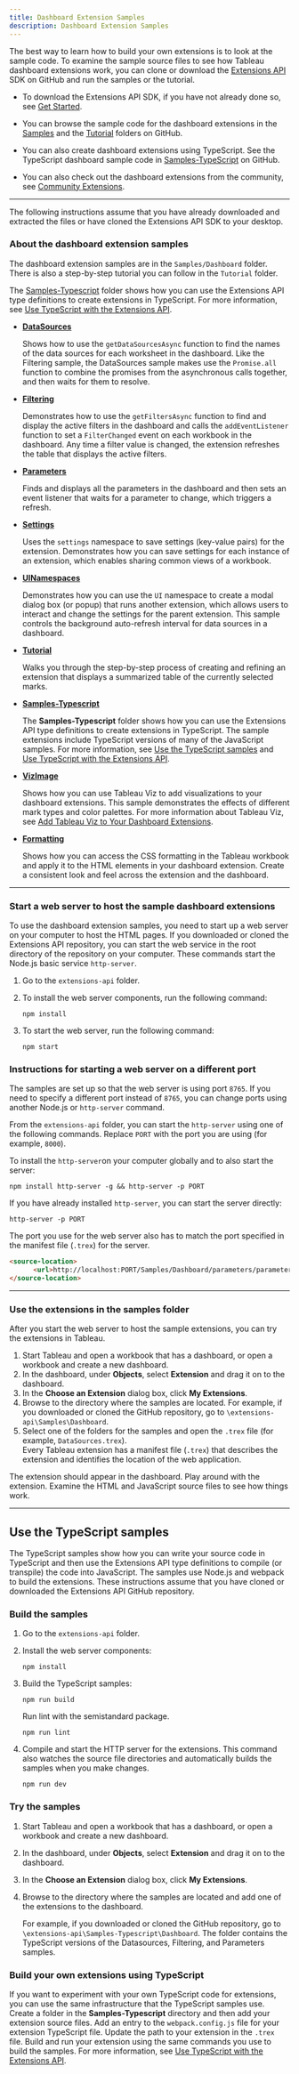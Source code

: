 ```yaml
---
title: Dashboard Extension Samples
description: Dashboard Extension Samples
---
```


The best way to learn how to build your own extensions is to look at the sample code. To examine the sample source files to see how Tableau dashboard extensions work, you can clone or download the [Extensions API](https://github.com/tableau/extensions-api) SDK on GitHub and run the samples or the tutorial.

- To download the Extensions API SDK, if you have not already done so, see [Get Started](./trex_getstarted).

- You can browse the sample code for the dashboard extensions in the [Samples](https://github.com/tableau/extensions-api/tree/master/Samples/Dashboard?=target="_blank") and the [Tutorial](https://github.com/tableau/extensions-api/tree/main/Tutorial/Dashboard?=target="_blank") folders on GitHub.

- You can also create dashboard extensions using TypeScript. See the TypeScript dashboard sample code in [Samples-TypeScript](https://github.com/tableau/extensions-api/tree/main/Samples-Typescript/Dashboard?=target="_blank") on GitHub.

- You can also check out the dashboard extensions from the community, see [Community Extensions](pathname:///community/).

---

The following instructions assume that you have already downloaded and extracted the files or have cloned the Extensions API SDK to your desktop.


### About the dashboard extension samples

The dashboard extension samples are in the `Samples/Dashboard` folder. There is also a step-by-step tutorial you can follow in the `Tutorial` folder.

The [Samples-Typescript](https://github.com/tableau/extensions-api/tree/main/Samples-Typescript/Dashboard) folder shows how you can use the Extensions API type definitions to create extensions in TypeScript. For more information, see [Use TypeScript with the Extensions API](../core/trex_typescript).




-   **[DataSources](https://github.com/tableau/extensions-api/tree/main/Samples/Dashboard/DataSources?=target="_blank")** 
     
    Shows how to use the `getDataSourcesAsync` function to find the names of the data sources for each worksheet in the dashboard. Like the Filtering sample, the DataSources sample makes use the `Promise.all` function to combine the promises from the asynchronous calls together, and then waits for them to resolve. 
 
-   **[Filtering](https://github.com/tableau/extensions-api/tree/main/Samples/Dashboard/Filtering?=target="_blank")** 

     Demonstrates how to use the `getFiltersAsync` function to find and display the active filters in the dashboard and calls the `addEventListener` function to set a `FilterChanged` event on each workbook in the dashboard. Any time a filter value is changed, the extension refreshes the table that displays the active filters. 

-   **[Parameters](https://github.com/tableau/extensions-api/tree/main/Samples/Dashboard/Parameters?=target="_blank")**
     
    Finds and displays all the parameters in the dashboard and then sets an event listener that waits for a parameter to change, which triggers a refresh.

-   **[Settings](https://github.com/tableau/extensions-api/tree/main/Samples/Dashboard/Settings?=target="_blank")**
 
     Uses the `settings` namespace to save settings (key-value pairs) for the extension. Demonstrates how you can save settings for each instance of an extension, which enables sharing common views of a workbook.  

-   **[UINamespaces](https://github.com/tableau/extensions-api/tree/main/Samples/Dashboard/UINamespace?=target="_blank")**

     Demonstrates how you can use the `UI` namespace to create a modal dialog box (or popup) that runs another extension, which allows users to interact and change the settings for the parent extension. This sample controls the background auto-refresh interval for data sources in a dashboard. 


- **[Tutorial](https://github.com/tableau/extensions-api/tree/main/Tutorial/Dashboard?=target="_blank")**

     Walks you through the step-by-step process of creating and refining an extension that displays a summarized table of the currently selected marks.

- **[Samples-Typescript](https://github.com/tableau/extensions-api/tree/main/Samples-Typescript/Dashboard?=target="_blank")**

    The **Samples-Typescript** folder shows how you can use the Extensions API type definitions to create extensions in TypeScript. The sample extensions include TypeScript versions of many of the JavaScript samples. For more information, see [Use the TypeScript samples](#use-the-typescript-samples) and [Use TypeScript with the Extensions API](../core/trex_typescript).

- **[VizImage](https://github.com/tableau/extensions-api/tree/main/Samples/Dashboard/VizImage?=target="_blank")**

    Shows how you can use Tableau Viz to add visualizations to your dashboard extensions. This sample demonstrates the effects of different mark types and color palettes. For more information about Tableau Viz, see [Add Tableau Viz to Your Dashboard Extensions](../core/trex_tableau_viz).

- **[Formatting](https://github.com/tableau/extensions-api/tree/main/Samples/Dashboard/Formatting?=target="_blank")**

   Shows how you can access the CSS formatting in the Tableau workbook and apply it to the HTML elements in your dashboard extension. Create a consistent look and feel across the extension and the dashboard.


---
### Start a web server to host the sample dashboard extensions

To use the dashboard extension samples, you need to start up a web server on your computer to host the HTML pages. If you downloaded or cloned the Extensions API repository, you can start the web service in the root directory of the repository on your computer. These commands start the Node.js basic service `http-server`.

1. Go to the `extensions-api` folder.
1. To install the web server components, run the following command:

   ```cli
   npm install
   ```

1. To start the web server, run the following command:

   ```cli
   npm start
   ```

### Instructions for starting a web server on a different port

The samples are set up so that the web server is using port `8765`.  If you need to specify a different port instead of `8765`, you can change ports using another Node.js or `http-server` command.  

From the `extensions-api` folder, you can start the `http-server` using one of the following commands. Replace `PORT` with the port you are using (for example, `8000`).

To install the `http-server`on your computer globally and to also start the server: 

```cli
npm install http-server -g && http-server -p PORT
```

If you have already installed `http-server`, you can start the server directly:

```cli
http-server -p PORT
```

The port you use for the web server also has to match the port specified in the manifest file (`.trex`) for the server.

```html
<source-location>
      <url>http://localhost:PORT/Samples/Dashboard/parameters/parameters.html</url>
</source-location>

```

---

### Use the extensions in the samples folder

After you start the web server to host the sample extensions, you can try the extensions in Tableau.

1. Start Tableau and open a workbook that has a dashboard, or open a workbook and create a new dashboard.
2. In the dashboard, under **Objects**, select **Extension** and drag it on to the dashboard.  
3. In the **Choose an Extension** dialog box, click **My Extensions**. 
4. Browse to the directory where the samples are located. For example, if you downloaded or cloned the GitHub repository, go to `\extensions-api\Samples\Dashboard`.
5. Select one of the folders for the samples and open the `.trex` file (for example, `DataSources.trex`). <br/>
Every Tableau extension has a manifest file (`.trex`) that describes the extension and identifies the location of the web application.

The extension should appear in the dashboard.  Play around with the extension. Examine the HTML and JavaScript source files to see how things work.  

---

## Use the TypeScript samples

The TypeScript samples show how you can write your source code in TypeScript and then use the Extensions API type definitions to compile (or transpile) the code into JavaScript. The samples use Node.js and webpack to build the extensions. These instructions assume that you have cloned or downloaded the Extensions API GitHub repository.

### Build the samples

1. Go to the `extensions-api` folder.
1. Install the web server components:

   ```cli
   npm install
   ```

1. Build the TypeScript samples:

   ```cli
   npm run build
   ```

   Run lint with the semistandard package.

   ```cli
   npm run lint
   ```

1. Compile and start the HTTP server for the extensions. This command also watches the source file directories and automatically builds the samples when you make changes.

   ```cli
   npm run dev
   ```

### Try the samples

1. Start Tableau and open a workbook that has a dashboard, or open a workbook and create a new dashboard.

1. In the dashboard, under **Objects**, select **Extension** and drag it on to the dashboard.

1. In the **Choose an Extension** dialog box, click **My Extensions**.
  
1. Browse to the directory where the samples are located and add one of the extensions to the dashboard.

   For example, if you downloaded or cloned the GitHub repository, go to `\extensions-api\Samples-Typescript\Dashboard`. The folder contains the TypeScript versions of the Datasources, Filtering, and Parameters samples.

### Build your own extensions using TypeScript

If you want to experiment with your own TypeScript code for extensions, you can use the same infrastructure that the TypeScript samples use. Create a folder in the **Samples-Typescript** directory and then add your extension source files. Add an entry to the `webpack.config.js` file for your extension TypeScript file. Update the path to your extension in the `.trex` file. Build and run your extension using the same commands you use to build the samples. For more information, see [Use TypeScript with the Extensions API](../core/trex_typescript).
